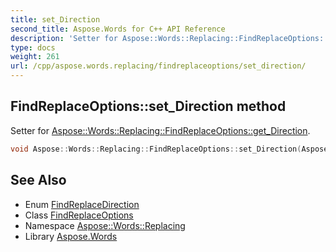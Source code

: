 ```yaml
---
title: set_Direction
second_title: Aspose.Words for C++ API Reference
description: 'Setter for Aspose::Words::Replacing::FindReplaceOptions::get_Direction.'
type: docs
weight: 261
url: /cpp/aspose.words.replacing/findreplaceoptions/set_direction/
---
```

## FindReplaceOptions::set_Direction method


Setter for [Aspose::Words::Replacing::FindReplaceOptions::get_Direction](../get_direction/).

```cpp
void Aspose::Words::Replacing::FindReplaceOptions::set_Direction(Aspose::Words::Replacing::FindReplaceDirection value)
```

## See Also

* Enum [FindReplaceDirection](../../findreplacedirection/)
* Class [FindReplaceOptions](../)
* Namespace [Aspose::Words::Replacing](../../)
* Library [Aspose.Words](../../../)

